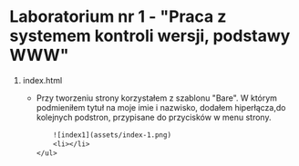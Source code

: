 # Laboratorium nr 1 - "Praca z systemem kontroli wersji, podstawy WWW"
<ol>
    <li>index.html</li>
    <ul>
        <li>Przy tworzeniu strony korzystałem z szablonu "Bare". W którym podmieniłem tytuł na moje imie i nazwisko, dodałem hiperłącza,do kolejnych podstron, przypisane do przycisków w menu strony.</li>

        ![index1](assets/index-1.png)
        <li></li>
    </ul>
</ol>
